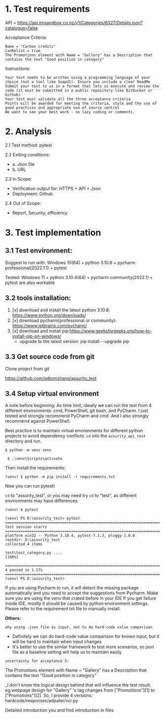 # 1. Test requirements
API = https://api.tmsandbox.co.nz/v1/Categories/6327/Details.json?catalogue=false

Acceptance Criteria:

    Name = "Carbon credits"
    CanRelist = true
    The Promotions element with Name = "Gallery" has a Description that contains the text "Good position in category"
Instructions:

    Your test needs to be written using a programming language of your choice (not a tool like SoapUI). Ensure you include a clear ReadMe
    Submit your test to us in a format that lets us execute and review the code (it must be submitted in a public repository like Bitbucket or Github)
    Your test must validate all the three acceptance criteria
    Points will be awarded for meeting the criteria, style and the use of good practices and appropriate use of source control
    We want to see your best work - no lazy coding or comments.

# 2.  Analysis

2.1 Test method: pytest

2.2 Exiting conditions:
* a. Json file
* b. URL

2.3 In Scope: 
* Verification output for: HTTPS + API + Json
* Deployment: Github

2.4  Out of Scope:
* Report, Security, efficiency


# 3. Test implementation
## 3.1 Test environment: 
Suggest to run with: Windows 10(64) + python 3.10.8 + pycharm professional(2022.1.1) + pytest

Tested: Windows 11 + python 3.10.4(64) + pycharm community(2022.1) + pytest are also workable
## 3.2 tools installation:
1. [x] download and install the latest python 3.10.8: https://www.python.org/downloads/
2. [x] download pycharm(professional or community): https://www.jetbrains.com/pycharm/
3. [x] download and install pip:https://www.geeksforgeeks.org/how-to-install-pip-on-windows/
   * upgrade to  the latest version: pip install --upgrade pip

## 3.3 Get source code from git
Clone project from git

   https://github.com/qdtomzhang/assurity_test
  
## 3.4  Setup virtual environment

A note before beginning: As time limit, ideally we can run the test from 4 different environments: cmd, PowerShell, git bash, and PyCharm. 
I just tested and strongly recommend PyCharm and cmd. And I also strongly recommend against PowerShell.

Best practice is to maintain virtual environments for different python projects to avoid dependency conflicts. `cd` into the `assurity_api_test` directory and run.

`$ python -m venv venv` 

` $ .\venv\Scripts\activate`

Then install the requirements:

`(venv) $ python -m pip install -r requirements.txt`

Now you can run pytest!

`cd` to "assurity_test", or you may need try `cd` to "test", as different environments may have differences

`(venv) $ pytest`

```(venv) PS E:\pythonProject\assurity_test\test> pytest
(venv) PS D:\assurity_test> pytest
=========================================================================== test session starts =========================================================================== 
platform win32 -- Python 3.10.4, pytest-7.1.3, pluggy-1.0.0
rootdir: D:\assurity_test
collected 4 items

test\test_category.py ....                                                                                                                                           [100%] 

============================================================================ 4 passed in 1.17s ============================================================================ 
(venv) PS D:\assurity_test>
```
If you are using Pycharm to run, it will detect the missing package automatically and you need to accept the suggestions from Pycharm.
Make sure you are using the venv that crated before in your IDE
If you get failure inside IDE, mostly it should be caused by python environment settings.
Please refer to the requirement.txt file to manually install. 


**Others:**


`why using .json file as input, not to do hard-code value comparison
`

* Definitely we can do hard-code value comparison for known input, but it will be hard to maintain when input changes 
* It's better to use the similar framework to test more scenarios, so json file as a baseline setting will help us to 
maintain easily


`uncertainty for acceptance 3:`

 The Promotions element with Name = "Gallery" has a Description that contains the text "Good position in category"
 

_I don't know the logical design behind that will influence the test result.
eg.webpage design for "Gallery" 's tag changes from ["Promotions"][1] to ["Promotions"][2]. 
So, I provide 4 versions: hardcode/responses/adpater/vcr.py

Detailed introduction you and find introduction in files